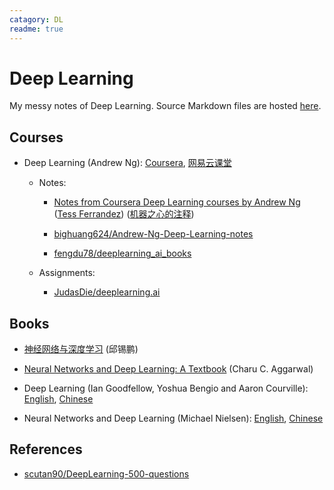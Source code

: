 ```yaml
---
catagory: DL
readme: true
---
```


# Deep Learning

My messy notes of Deep Learning. Source Markdown files are hosted [here](https://github.com/Renovamen/what-if/tree/master/ai/dl).

## Courses

- Deep Learning (Andrew Ng): [Coursera](https://www.coursera.org/specializations/deep-learning), [网易云课堂](https://study.163.com/provider/2001053000/index.htm)

    - Notes:
      - [Notes from Coursera Deep Learning courses by Andrew Ng](https://www.slideshare.net/TessFerrandez/notes-from-coursera-deep-learning-courses-by-andrew-ng) ([Tess Ferrandez](https://twitter.com/tessferrandez)) ([机器之心的注释](https://zhuanlan.zhihu.com/p/34346816))

      - [bighuang624/Andrew-Ng-Deep-Learning-notes](https://github.com/bighuang624/Andrew-Ng-Deep-Learning-notes)

      - [fengdu78/deeplearning_ai_books](https://github.com/fengdu78/deeplearning_ai_books)

    - Assignments:

      - [JudasDie/deeplearning.ai](https://github.com/JudasDie/deeplearning.ai)

## Books

- [神经网络与深度学习](https://github.com/nndl/nndl.github.io) (邱锡鹏)

- [Neural Networks and Deep Learning: A Textbook](http://www.charuaggarwal.net/neural.htm) (Charu C. Aggarwal)

- Deep Learning (Ian Goodfellow, Yoshua Bengio and Aaron Courville): [English](http://www.deeplearningbook.org/), [Chinese](https://github.com/exacity/deeplearningbook-chinese)

- Neural Networks and Deep Learning (Michael Nielsen): [English](http://neuralnetworksanddeeplearning.com/), [Chinese](https://github.com/zhanggyb/nndl)


## References

- [scutan90/DeepLearning-500-questions](https://github.com/scutan90/DeepLearning-500-questions)